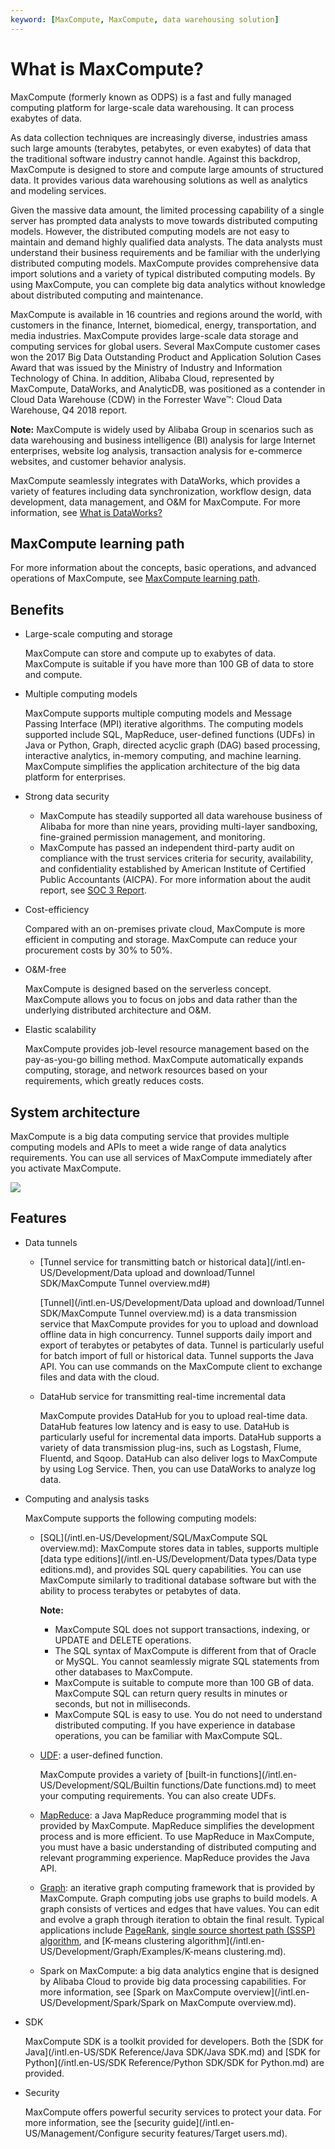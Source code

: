 ```yaml
---
keyword: [MaxCompute, MaxCompute, data warehousing solution]
---
```


# What is MaxCompute?

MaxCompute \(formerly known as ODPS\) is a fast and fully managed computing platform for large-scale data warehousing. It can process exabytes of data.

As data collection techniques are increasingly diverse, industries amass such large amounts \(terabytes, petabytes, or even exabytes\) of data that the traditional software industry cannot handle. Against this backdrop, MaxCompute is designed to store and compute large amounts of structured data. It provides various data warehousing solutions as well as analytics and modeling services.

Given the massive data amount, the limited processing capability of a single server has prompted data analysts to move towards distributed computing models. However, the distributed computing models are not easy to maintain and demand highly qualified data analysts. The data analysts must understand their business requirements and be familiar with the underlying distributed computing models. MaxCompute provides comprehensive data import solutions and a variety of typical distributed computing models. By using MaxCompute, you can complete big data analytics without knowledge about distributed computing and maintenance.

MaxCompute is available in 16 countries and regions around the world, with customers in the finance, Internet, biomedical, energy, transportation, and media industries. MaxCompute provides large-scale data storage and computing services for global users. Several MaxCompute customer cases won the 2017 Big Data Outstanding Product and Application Solution Cases Award that was issued by the Ministry of Industry and Information Technology of China. In addition, Alibaba Cloud, represented by MaxCompute, DataWorks, and AnalyticDB, was positioned as a contender in Cloud Data Warehouse \(CDW\) in the Forrester Wave™: Cloud Data Warehouse, Q4 2018 report.

**Note:** MaxCompute is widely used by Alibaba Group in scenarios such as data warehousing and business intelligence \(BI\) analysis for large Internet enterprises, website log analysis, transaction analysis for e-commerce websites, and customer behavior analysis.

MaxCompute seamlessly integrates with DataWorks, which provides a variety of features including data synchronization, workflow design, data development, data management, and O&M for MaxCompute. For more information, see [What is DataWorks?]()

## MaxCompute learning path

For more information about the concepts, basic operations, and advanced operations of MaxCompute, see [MaxCompute learning path](https://www.alibabacloud.com/getting-started/learningpath/maxcompute).

## Benefits

-   Large-scale computing and storage

    MaxCompute can store and compute up to exabytes of data. MaxCompute is suitable if you have more than 100 GB of data to store and compute.

-   Multiple computing models

    MaxCompute supports multiple computing models and Message Passing Interface \(MPI\) iterative algorithms. The computing models supported include SQL, MapReduce, user-defined functions \(UDFs\) in Java or Python, Graph, directed acyclic graph \(DAG\) based processing, interactive analytics, in-memory computing, and machine learning. MaxCompute simplifies the application architecture of the big data platform for enterprises.

-   Strong data security
    -   MaxCompute has steadily supported all data warehouse business of Alibaba for more than nine years, providing multi-layer sandboxing, fine-grained permission management, and monitoring.
    -   MaxCompute has passed an independent third-party audit on compliance with the trust services criteria for security, availability, and confidentiality established by American Institute of Certified Public Accountants \(AICPA\). For more information about the audit report, see [SOC 3 Report](https://www.alibabacloud.com/zh/trust-center/soc).
-   Cost-efficiency

    Compared with an on-premises private cloud, MaxCompute is more efficient in computing and storage. MaxCompute can reduce your procurement costs by 30% to 50%.

-   O&M-free

    MaxCompute is designed based on the serverless concept. MaxCompute allows you to focus on jobs and data rather than the underlying distributed architecture and O&M.

-   Elastic scalability

    MaxCompute provides job-level resource management based on the pay-as-you-go billing method. MaxCompute automatically expands computing, storage, and network resources based on your requirements, which greatly reduces costs.


## System architecture

MaxCompute is a big data computing service that provides multiple computing models and APIs to meet a wide range of data analytics requirements. You can use all services of MaxCompute immediately after you activate MaxCompute.

![](../images/p45239.jpg)

## Features

-   Data tunnels
    -   [Tunnel service for transmitting batch or historical data](/intl.en-US/Development/Data upload and download/Tunnel SDK/MaxCompute Tunnel overview.md#)

        [Tunnel](/intl.en-US/Development/Data upload and download/Tunnel SDK/MaxCompute Tunnel overview.md) is a data transmission service that MaxCompute provides for you to upload and download offline data in high concurrency. Tunnel supports daily import and export of terabytes or petabytes of data. Tunnel is particularly useful for batch import of full or historical data. Tunnel supports the Java API. You can use commands on the MaxCompute client to exchange files and data with the cloud.

    -   DataHub service for transmitting real-time incremental data

        MaxCompute provides DataHub for you to upload real-time data. DataHub features low latency and is easy to use. DataHub is particularly useful for incremental data imports. DataHub supports a variety of data transmission plug-ins, such as Logstash, Flume, Fluentd, and Sqoop. DataHub can also deliver logs to MaxCompute by using Log Service. Then, you can use DataWorks to analyze log data.

-   Computing and analysis tasks

    MaxCompute supports the following computing models:

    -   [SQL](/intl.en-US/Development/SQL/MaxCompute SQL overview.md): MaxCompute stores data in tables, supports multiple [data type editions](/intl.en-US/Development/Data types/Data type editions.md), and provides SQL query capabilities. You can use MaxCompute similarly to traditional database software but with the ability to process terabytes or petabytes of data.

        **Note:**

        -   MaxCompute SQL does not support transactions, indexing, or UPDATE and DELETE operations.
        -   The SQL syntax of MaxCompute is different from that of Oracle or MySQL. You cannot seamlessly migrate SQL statements from other databases to MaxCompute.
        -   MaxCompute is suitable to compute more than 100 GB of data. MaxCompute SQL can return query results in minutes or seconds, but not in milliseconds.
        -   MaxCompute SQL is easy to use. You do not need to understand distributed computing. If you have experience in database operations, you can be familiar with MaxCompute SQL.
    -   [UDF](/intl.en-US/Development/SQL/UDF/Overview.md): a user-defined function.

        MaxCompute provides a variety of [built-in functions](/intl.en-US/Development/SQL/Builtin functions/Date functions.md) to meet your computing requirements. You can also create UDFs.

    -   [MapReduce](/intl.en-US/Development/MapReduce/Summary/Overview.md): a Java MapReduce programming model that is provided by MaxCompute. MapReduce simplifies the development process and is more efficient. To use MapReduce in MaxCompute, you must have a basic understanding of distributed computing and relevant programming experience. MapReduce provides the Java API.
    -   [Graph](/intl.en-US/Development/Graph/Overview.md): an iterative graph computing framework that is provided by MaxCompute. Graph computing jobs use graphs to build models. A graph consists of vertices and edges that have values. You can edit and evolve a graph through iteration to obtain the final result. Typical applications include [PageRank](/intl.en-US/Development/Graph/Examples/PageRank.md), [single source shortest path \(SSSP\) algorithm](/intl.en-US/Development/Graph/Examples/SSSP.md), and [K-means clustering algorithm](/intl.en-US/Development/Graph/Examples/K-means clustering.md).
    -   Spark on MaxCompute: a big data analytics engine that is designed by Alibaba Cloud to provide big data processing capabilities. For more information, see [Spark on MaxCompute overview](/intl.en-US/Development/Spark/Spark on MaxCompute overview.md).
-   SDK

    MaxCompute SDK is a toolkit provided for developers. Both the [SDK for Java](/intl.en-US/SDK Reference/Java SDK/Java SDK.md) and [SDK for Python](/intl.en-US/SDK Reference/Python SDK/SDK for Python.md) are provided.

-   Security

    MaxCompute offers powerful security services to protect your data. For more information, see the [security guide](/intl.en-US/Management/Configure security features/Target users.md).


